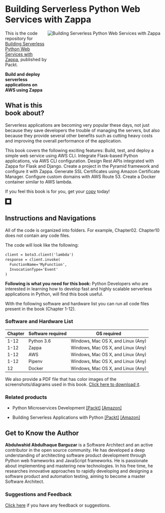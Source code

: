 # Building Serverless Python Web Services with Zappa

<a href="https://www.packtpub.com/application-development/building-serverless-python-web-services-zappa?utm_source=github&utm_medium=repository&utm_campaign=9781788837613 "><img src="https://d255esdrn735hr.cloudfront.net/sites/default/files/imagecache/ppv4_main_book_cover/B09614_MockupCover_0.png" alt="Building Serverless Python Web Services with Zappa" height="256px" align="right"></a>

This is the code repository for [Building Serverless Python Web Services with Zappa](https://www.packtpub.com/application-development/building-serverless-python-web-services-zappa?utm_source=github&utm_medium=repository&utm_campaign=9781788837613 ), published by Packt.

**Build and deploy serverless applications on AWS using Zappa**

## What is this book about?
Serverless applications are becoming very popular these days, not just because they save developers the trouble of managing the servers, but also because they provide several other benefits such as cutting heavy costs and improving the overall performance of the application.

This book covers the following exciting features:
Build, test, and deploy a simple web service using AWS CLI. 
Integrate Flask-based Python applications, via AWS CLI configuration. 
Design Rest APIs integrated with Zappa for Flask and Django. 
Create a project in the Pyramid framework and configure it with Zappa. 
Generate SSL Certificates using Amazon Certificate Manager. 
Configure custom domains with AWS Route 53. 
Create a Docker container similar to AWS lambda. 

If you feel this book is for you, get your [copy](https://www.amazon.com/dp/1788837614) today!

<a href="https://www.packtpub.com/?utm_source=github&utm_medium=banner&utm_campaign=GitHubBanner"><img src="https://raw.githubusercontent.com/PacktPublishing/GitHub/master/GitHub.png" 
alt="https://www.packtpub.com/" border="5" /></a>

## Instructions and Navigations
All of the code is organized into folders. For example, Chapter02.
Chapter10 does not contain any code files.

The code will look like the following:
```
client = boto3.client('lambda')
response = client.invoke(
  FunctionName='MyFunction',
  InvocationType='Event'
)
```

**Following is what you need for this book:**
Python Developers who are interested in learning how to develop fast and highly scalable serverless applications in Python, will find this book useful.

With the following software and hardware list you can run all code files present in the book (Chapter 1-12).
### Software and Hardware List
| Chapter | Software required | OS required |
| -------- | ------------------------------------ | ----------------------------------- |
| 1-12 | Python 3.6 | Windows, Mac OS X, and Linux (Any) |
| 1-12 | Zappa | Windows, Mac OS X, and Linux (Any) |
| 1-12 | AWS | Windows, Mac OS X, and Linux (Any) |
| 1-12 | Pipenv | Windows, Mac OS X, and Linux (Any) |
| 12 | Docker | Windows, Mac OS X, and Linux (Any) |

We also provide a PDF file that has color images of the screenshots/diagrams used in this book. [Click here to download it](https://www.packtpub.com/sites/default/files/downloads/BuildingServerlessPythonWebServiceswithZappa_ColorImages.pdf).

### Related products
* Python Microservices Development [[Packt]](https://www.packtpub.com/web-development/python-microservices-development?utm_source=github&utm_medium=repository&utm_campaign=) [[Amazon]](https://www.amazon.com/dp/1785881116)

* Building Serverless Applications with Python [[Packt]](https://www.packtpub.com/application-development/building-serverless-applications-python?utm_source=github&utm_medium=repository&utm_campaign=9781787288676 ) [[Amazon]](https://www.amazon.com/dp/1787288676)


## Get to Know the Author
**Abdulwahid Abdulhaque Barguzar**
is a Software Architect and an active contributor in the open source community. He has developed a deep understanding of architecting software product development through Python web frameworks and JavaScript frameworks. He is passionate about implementing and mastering new technologies. In his free time, he researches innovative approaches to rapidly developing and designing a software product and automation testing, aiming to become a master Software Architect.

### Suggestions and Feedback
[Click here](https://docs.google.com/forms/d/e/1FAIpQLSdy7dATC6QmEL81FIUuymZ0Wy9vH1jHkvpY57OiMeKGqib_Ow/viewform) if you have any feedback or suggestions.
